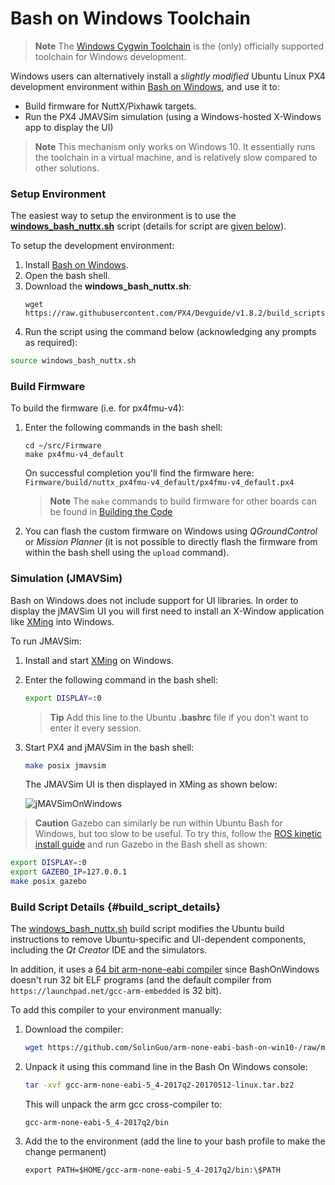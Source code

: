 # Bash on Windows Toolchain

> **Note** The [Windows Cygwin Toolchain](../setup/dev_env_windows_cygwin.md) is the (only) officially supported toolchain for Windows development.

Windows users can alternatively install a *slightly modified* Ubuntu Linux PX4 development environment within [Bash on Windows](https://github.com/Microsoft/BashOnWindows), and use it to:
* Build firmware for NuttX/Pixhawk targets. 
* Run the PX4 JMAVSim simulation (using a Windows-hosted X-Windows app to display the UI)

> **Note** This mechanism only works on Windows 10. It essentially runs the toolchain in a virtual machine, and is relatively slow compared to other solutions.


### Setup Environment

The easiest way to setup the environment is to use the <strong><a href="https://raw.githubusercontent.com/PX4/Devguide/{{ book.px4_version }}/build_scripts/windows_bash_nuttx.sh" target="_blank" download>windows_bash_nuttx.sh</a></strong> script (details for script are [given below](#build_script_details)).

To setup the development environment:
1. Install [Bash on Windows](https://github.com/Microsoft/BashOnWindows).
1. Open the bash shell. 
1. Download the **windows_bash_nuttx.sh**:
   ```
   wget https://raw.githubusercontent.com/PX4/Devguide/v1.8.2/build_scripts/windows_bash_nuttx.sh
   ```
1. Run the script using the command below (acknowledging any prompts as required):
  ```sh
  source windows_bash_nuttx.sh
  ```
  
### Build Firmware

To build the firmware (i.e. for px4fmu-v4):
1. Enter the following commands in the bash shell:
   ```
   cd ~/src/Firmware
   make px4fmu-v4_default
   ```
   On successful completion you'll find the firmware here: `Firmware/build/nuttx_px4fmu-v4_default/px4fmu-v4_default.px4`
   
   > **Note** The `make` commands to build firmware for other boards can be found in [Building the Code](../setup/building_px4.md#nuttx--pixhawk-based-boards)
   
1. You can flash the custom firmware on Windows using *QGroundControl* or *Mission Planner* (it is not possible to directly flash the firmware from within the bash shell using the `upload` command).


### Simulation (JMAVSim)

Bash on Windows does not include support for UI libraries. In order to display the jMAVSim UI you will first need to install an X-Window application like [XMing](https://sourceforge.net/projects/xming/) into Windows.

To run JMAVSim:
1. Install and start [XMing](https://sourceforge.net/projects/xming/) on Windows.
1. Enter the following command in the bash shell:
   ```sh
   export DISPLAY=:0
   ```
   > **Tip** Add this line to the Ubuntu **.bashrc** file if you don't want to enter it every session.
1. Start PX4 and jMAVSim in the bash shell:
   ```sh
   make posix jmavsim
   ```
   The JMAVSim UI is then displayed in XMing as shown below:
   
   ![jMAVSimOnWindows](../../assets/simulation/JMAVSim_on_Windows.PNG)
   
> **Caution** Gazebo can similarly be run within Ubuntu Bash for Windows, but too slow to be useful. To try this, follow the [ROS kinetic install guide](http://wiki.ros.org/kinetic/Installation/Ubuntu) and run Gazebo in the Bash shell as shown:
  ```sh
  export DISPLAY=:0
  export GAZEBO_IP=127.0.0.1
  make posix gazebo
 ```


### Build Script Details {#build_script_details}

The <a href="https://raw.githubusercontent.com/PX4/Devguide/{{ book.px4_version }}/build_scripts/windows_bash_nuttx.sh">windows_bash_nuttx.sh</a> build script modifies the Ubuntu build instructions to remove Ubuntu-specific and UI-dependent components, including the *Qt Creator* IDE and the simulators. 

In addition, it uses a [64 bit arm-none-eabi compiler](https://github.com/SolinGuo/arm-none-eabi-bash-on-win10-.git) 
since BashOnWindows doesn't run 32 bit ELF programs (and the default compiler from `https://launchpad.net/gcc-arm-embedded` is 32 bit).

To add this compiler to your environment manually:

1. Download the compiler:
   ```sh
   wget https://github.com/SolinGuo/arm-none-eabi-bash-on-win10-/raw/master/gcc-arm-none-eabi-5_4-2017q2-20170512-linux.tar.bz2
   ```
1. Unpack it using this command line in the Bash On Windows console:
   ```sh
   tar -xvf gcc-arm-none-eabi-5_4-2017q2-20170512-linux.tar.bz2
   ```
   This will unpack the arm gcc cross-compiler to:
   ```
   gcc-arm-none-eabi-5_4-2017q2/bin
   ```
1. Add the to the environment (add the line to your bash profile to make the change permanent)
   ```
   export PATH=$HOME/gcc-arm-none-eabi-5_4-2017q2/bin:\$PATH
   ```
